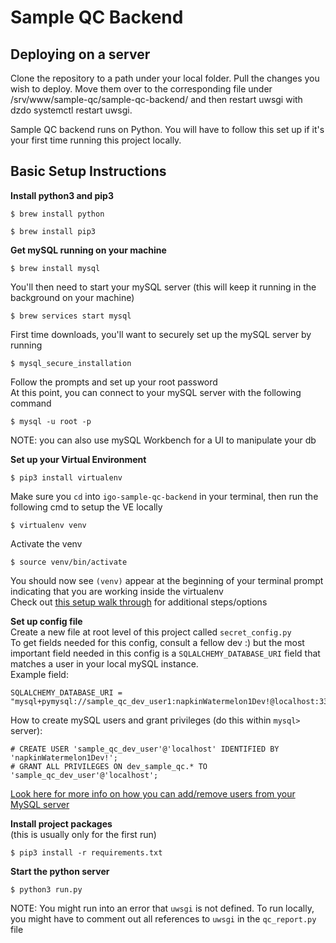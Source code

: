 # Sample QC Backend

## Deploying on a server <br>
Clone the repository to a path under your local folder. 
Pull the changes you wish to deploy.
Move them over to the corresponding file under /srv/www/sample-qc/sample-qc-backend/ and then restart uwsgi with dzdo systemctl restart uwsgi.

Sample QC backend runs on Python. You will have to follow this set up if it's your first time running this project locally.

## Basic Setup Instructions <br>

**Install python3 and pip3** <br>
```
$ brew install python
```
```
$ brew install pip3
```

**Get mySQL running on your machine** <br>
```
$ brew install mysql
```
You'll then need to start your mySQL server (this will keep it running in the background on your machine) <br>
```
$ brew services start mysql
```
First time downloads, you'll want to securely set up the mySQL server by running <br>
```
$ mysql_secure_installation
```
Follow the prompts and set up your root password <br>
At this point, you can connect to your mySQL server with the following command <br>
```
$ mysql -u root -p
```
NOTE: you can also use mySQL Workbench for a UI to manipulate your db <br>

**Set up your Virtual Environment** <br>
```
$ pip3 install virtualenv
```
Make sure you `cd` into `igo-sample-qc-backend` in your terminal, then run the following cmd to setup the VE locally <br>
```
$ virtualenv venv
```
Activate the venv <br>
```
$ source venv/bin/activate
```
You should now see `(venv)` appear at the beginning of your terminal prompt indicating that you are working inside the virtualenv <br>
Check out [this setup walk through](https://sourabhbajaj.com/mac-setup/Python/virtualenv.html) for additional steps/options <br>

**Set up config file** <br>
Create a new file at root level of this project called `secret_config.py` <br>
To get fields needed for this config, consult a fellow dev :) but the most important field needed in this config is a `SQLALCHEMY_DATABASE_URI` field that matches a user in your local mySQL instance.<br>
Example field: <br>
```
SQLALCHEMY_DATABASE_URI = "mysql+pymysql://sample_qc_dev_user1:napkinWatermelon1Dev!@localhost:3306/dev_sample_qc"
```

How to create mySQL users and grant privileges (do this within `mysql>` server):
```
# CREATE USER 'sample_qc_dev_user'@'localhost' IDENTIFIED BY 'napkinWatermelon1Dev!';
# GRANT ALL PRIVILEGES ON dev_sample_qc.* TO 'sample_qc_dev_user'@'localhost';
```

[Look here for more info on how you can add/remove users from your MySQL server](https://sebhastian.com/mysql-error-1396/)

**Install project packages**<br>
(this is usually only for the first run) <br>
```
$ pip3 install -r requirements.txt
```

**Start the python server** <br>
```
$ python3 run.py
```
NOTE: You might run into an error that `uwsgi` is not defined. To run locally, you might have to comment out all references to `uwsgi`  in the `qc_report.py` file
